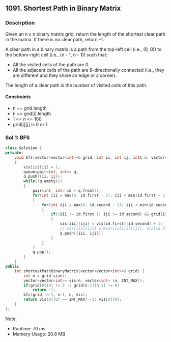 ## 1091. Shortest Path in Binary Matrix

### Descirption 
Given an n x n binary matrix grid, return the length of the shortest clear path in the matrix. If there is no clear path, return -1.

A clear path in a binary matrix is a path from the top-left cell (i.e., (0, 0)) to the bottom-right cell (i.e., (n - 1, n - 1)) such that:
- All the visited cells of the path are 0.
- All the adjacent cells of the path are 8-directionally connected (i.e., they are different and they share an edge or a corner).

The length of a clear path is the number of visited cells of this path.

#### Constraints
- n == grid.length
- n == grid[i].length
- 1 <= n <= 100
- grid[i][j] is 0 or 1

### Sol 1: BFS 

```C++
class Solution {
private: 
    void bfs(vector<vector<int>>& grid, int ii, int ij, int& n, vector<vector<int>>& vis)
    {
        vis[ii][ij] = 1;     
        queue<pair<int, int>> q;
        q.push({ii, ij});
        while(!q.empty())
        {
            pair<int, int> id = q.front();
            for(int iii = max(0, id.first - 1); iii < min(id.first + 2, n); iii++)
            {
                for(int iji = max(0, id.second - 1); iji < min(id.second + 2, n); iji++)
                {
                    if((iii != id.first || iji != id.second) && grid[iii][iji] == 0 && vis[iii][iji] == INT_MAX )
                    {
                        vis[iii][iji] = vis[id.first][id.second] + 1;
                        // vis[iii][iji] = min(vis[iii][iji], vis[id.first][id.second] + 1);
                        q.push({iii, iji});
                    }
                }
            }
            q.pop();
        }
    }
public:
    int shortestPathBinaryMatrix(vector<vector<int>>& grid) {
        int n = grid.size();
        vector<vector<int>> vis(n, vector<int> (n, INT_MAX));
        if(grid[0][0] != 0 || grid[n-1][n-1] != 0)
            return -1;
        bfs(grid, n-1, n-1, n, vis);
        return vis[0][0] == INT_MAX? -1: vis[0][0];
    }
};
```
Note:
- Runtime: 70 ms
- Memory Usage: 20.8 MB